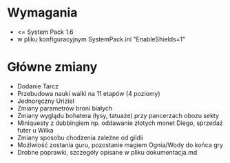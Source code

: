 # Wymagania

* <= System Pack 1.6
* w pliku konfiguracyjnym SystemPack.ini "EnableShields=1"

# Główne zmiany

* Dodanie Tarcz
* Przebudowa nauki walki na 11 etapów (4 poziomy)
* Jednoręczny Uriziel
* Zmiany parametrów broni białych
* Zmiany wyglądu bohatera (łysy, tatuaże) przy pancerzach obozu sekty
* Miniquesty z dubbingiem np. oddawanie złotych monet Diego, sprzedaż futer u Wilka
* Zmiany sposobu chodzenia zależne od gildii
* Możlwiość zostania guru, pozostanie magiem Ognia/Wody do końca gry
* Drobne poprawki, szczegóły opisane w pliku dokumentacja.md


